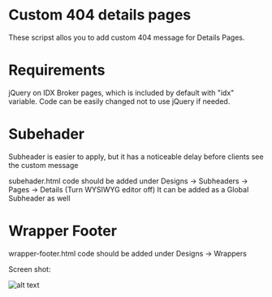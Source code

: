 # Custom 404 details pages

These scripst allos you to add custom 404 message for Details Pages.

# Requirements

jQuery on IDX Broker pages, which is included by default with "idx" variable. Code can be easily changed not to use jQuery if needed.

# Subehader

Subheader is easier to apply, but it has a noticeable delay before clients see the custom message

subehader.html code should be added under Designs -> Subheaders -> Pages -> Details (Turn WYSIWYG editor off)
It can be added as a Global Subheader as well

# Wrapper Footer 

wrapper-footer.html code should be added under Designs -> Wrappers 

Screen shot:


![alt text](https://github.com/antonioortegajr/idx-code-snippits/blob/master/sample-images/reslutsMapSieBySide.png?raw=true "results and map side by side")
